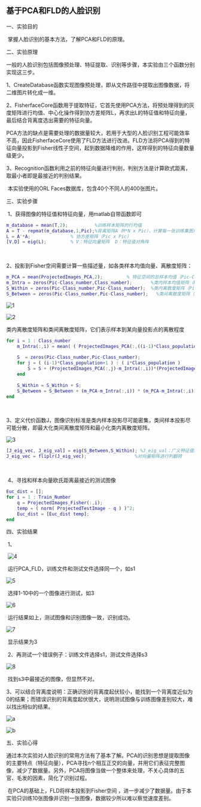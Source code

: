 

## 											基于PCA和FLD的人脸识别

一、实验目的

​		掌握人脸识别的基本方法，了解PCA和FLD的原理。



二、实验原理

​		一般的人脸识别包括图像预处理、特征提取、识别等步骤，本实验由三个函数分别实现这三步。

​		1、CreateDatabase函数实现图像预处理，即从文件路径中提取出图像数据，将二维图片转化成一维。

​		2、FisherfaceCore函数用于提取特征，它首先使用PCA方法，将预处理得到的灰度矩阵进行均值、中心化操作得到协方差矩阵L，再求出L的特征值和特征向量，最后结合背离度选出需要的特征向量。

​		PCA方法的缺点是需要处理的数据量较大，若用于大型的人脸识别工程可能效率不高，因此FisherfaceCore使用了FLD方法进行改进。FLD方法将PCA得到的特征向量投影到Fisher线性子空间，起到数据降维的作用，这样得到的特征向量数量级更少。

​		3、Recognition函数利用之前的特征向量进行判别，判别方法是计算欧式距离，取最小者即是最接近的判别结果。

​		本实验使用的ORL Faces数据库，包含40个不同人的400张图片。



三、实验步骤  

​		1、获得图像的特征值和特征向量，用matlab自带函数即可

```matlab
m_database = mean(T,2);          %训练样本矩阵的行均值
A = T - repmat(m_database,1,Pic);%背离矩阵A（M*N x Pic），计算每一张训练集图片相对于平均值的背离程度
L = A'*A;               % 协方差矩阵（Pic x Pic）
[V,D] = eig(L);         % V：特征向量矩阵  D：特征值对角阵
```

​		

​		2、投影到Fisher空间需要计算一些描述量，如各类样本均值向量、离散度矩阵：

```matlab
m_PCA = mean(ProjectedImages_PCA,2);         % 特征空间的总样本均值（Pic-C x 1）  
m_Intra = zeros(Pic-Class_number,Class_number);       %类内样本均值矩阵（Pic-C x C）
S_Within = zeros(Pic-Class_number,Pic-Class_number);  %类内离散度矩阵（Pic-C x Pic-C） 
S_Between = zeros(Pic-Class_number,Pic-Class_number);   %类间离散度矩阵（Pic-C x Pic-C）
```

![1](C:\Users\magic\OneDrive\桌面\1.PNG)

![2](C:\Users\magic\OneDrive\桌面\2.PNG)

​			类内离散度矩阵和类间离散度矩阵，它们表示样本到某向量投影点的离散程度

```matlab
for i = 1 : Class_number
    m_Intra(:,i) = mean( ( ProjectedImages_PCA(:,((i-1)*Class_population+1):i*Class_population) ), 2 )';   %每一类（人）的类内样本均值
    
    S  = zeros(Pic-Class_number,Pic-Class_number); 
    for j = ( (i-1)*Class_population+1 ) : ( i*Class_population )
        S = S + (ProjectedImages_PCA(:,j)-m_Intra(:,i))*(ProjectedImages_PCA(:,j)-m_Intra(:,i))';
    end
    
    S_Within = S_Within + S; 
    S_Between = S_Between + (m_PCA-m_Intra(:,i)) * (m_PCA-m_Intra(:,i))'; 
end    
```

​		

​		3、定义代价函数J，图像识别标准是类内样本投影尽可能密集，类间样本投影尽可能分散，即最大化类间离散度矩阵和最小化类内离散度矩阵。

![3](C:\Users\magic\OneDrive\桌面\3.PNG)

```matlab
[J_eig_vec, J_eig_val] = eig(S_Between,S_Within); %J_eig_val：广义特征值矩阵 J_eig_vec：广义特征向量矩阵 J = inv(S_Within) * S_Between
J_eig_vec = fliplr(J_eig_vec);                  %对向量矩阵进行列翻转
```

​		

​		4、寻找和样本向量欧氏距离最接近的测试图像

```matlab
Euc_dist = [];
for i = 1 : Train_Number
    q = ProjectedImages_Fisher(:,i);
    temp = ( norm( ProjectedTestImage - q ) )^2;
    Euc_dist = [Euc_dist temp]; 
end
```



四、实验结果

​		1、



​		![4](C:\Users\magic\OneDrive\桌面\4.PNG)

​		运行PCA_FLD，训练文件和测试文件选择同一个，如s1

![5](C:\Users\magic\OneDrive\桌面\5.PNG)

​		选择1-10中的一个图像进行测试，如3



![6](C:\Users\magic\OneDrive\桌面\6.PNG)

​		运行结果如上，测试图像和识别图像一致，识别成功。

![7](C:\Users\magic\OneDrive\桌面\7.PNG)

​		显示结果为3



​		2、再测试一个错误例子：训练文件选择s1，测试文件选择s3

![8](C:\Users\magic\OneDrive\桌面\8.PNG)

​		找到s3中最接近的图像，但显然不对。



​		3、可以结合背离度说明：正确识别的背离度起伏较小，能找到一个背离度近似为0的结果；而错误识别的背离度起伏很大，说明测试图像与训练图像差别较大，难以找出相似的结果。

![a](C:\Users\magic\OneDrive\桌面\a.jpg)

![b](C:\Users\magic\OneDrive\桌面\b.jpg)



五、实验心得

​		通过本次实验对人脸识别的常用方法有了基本了解。PCA的识别思想是提取图像的主要特点（特征向量），PCA寻找n个相互正交的向量，并用它们表征完整图像，减少了数据量。另外，PCA将图像当做一个整体来处理，不关心具体的五官、毛发的因素，简化了识别过程。

​		在PCA的基础上，FLD将样本投影到Fisher空间 ，进一步减少了数据量。由于本实验只训练10张图像并识别一张图像，数据较少所以难以察觉速度差别。